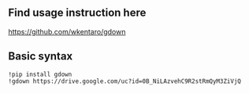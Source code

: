 ## Find usage instruction here

https://github.com/wkentaro/gdown

## Basic syntax

```
!pip install gdown
!gdown https://drive.google.com/uc?id=0B_NiLAzvehC9R2stRmQyM3ZiVjQ
```
